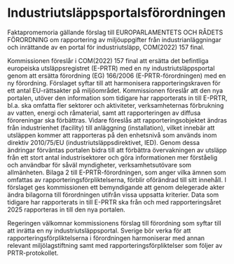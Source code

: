 # Industriutsläppsportalsförordningen

Faktapromemoria gällande förslag till EUROPARLAMENTETS OCH RÅDETS FÖRORDNING om rapportering av miljöuppgifter från industrianläggningar och inrättande av en portal för industriutsläpp, COM(2022\) 157 final.

Kommissionen föreslår i COM(2022\) 157 final att ersätta det befintliga europeiska utsläppsregistret (E\-PRTR) med en ny industriutsläppsportal genom att ersätta förordning (EG) 166/2006 (E\-PRTR\-förordningen) med en ny förordning. Förslaget syftar till att harmonisera rapporteringskraven för ett antal EU\-rättsakter på miljöområdet. Kommissionen föreslår att den nya portalen, utöver den information som tidigare har rapporterats in till E\-PRTR, bl.a. ska omfatta fler sektorer och aktiviteter, verksamheternas förbrukning av vatten, energi och råmaterial, samt att rapporteringen av diffusa föroreningar ska förbättras. Vidare föreslås att rapporteringsobjektet ändras från industrienhet (facility) till anläggning (installation), vilket innebär att utsläppen kommer att rapporteras på den enhetsnivå som används inom direktiv 2010/75/EU (industriutsläppsdirektivet, IED). Genom dessa ändringar förväntas portalen bidra till att förbättra övervakningen av utsläpp från ett stort antal industrisektorer och göra informationen mer förståelig och användbar för såväl myndigheter, verksamhetsutövare som allmänheten. Bilaga 2 till E\-PRTR\-förordningen, som anger vilka ämnen som omfattas av rapporteringsförpliktelserna, förblir oförändrad till sitt innehåll. I förslaget ges kommissionen ett bemyndigande att genom delegerade akter ändra bilagorna till förordningen utifrån vissa uppsatta kriterier. Data som tidigare har rapporterats in till E\-PRTR ska från och med rapporteringsåret 2025 rapporteras in till den nya portalen.

Regeringen välkomnar kommissionens förslag till förordning som syftar till att inrätta en ny industriutsläppsportal. Sverige bör verka för att rapporteringsförpliktelserna i förordningen harmoniserar med annan relevant miljölagstiftning samt med rapporteringsförpliktelser som följer av PRTR\-protokollet.
